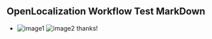 ## OpenLocalization Workflow Test MarkDown
* ![image1](.\d371a065-e59b-45c6-a54f-d464e952e7ce.PNG)   ![image2](.\e748c8ad-4b81-4137-9f29-efec407aa7b3.png) 
thanks!
